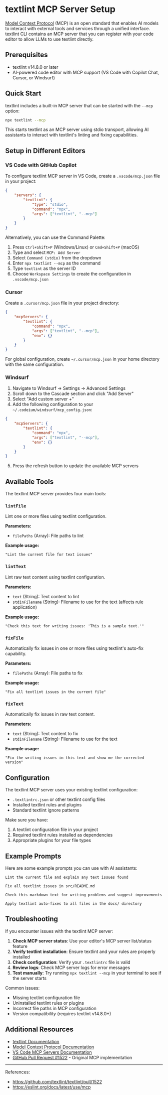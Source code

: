# textlint MCP Server Setup

[Model Context Protocol](https://modelcontextprotocol.io/) (MCP) is an open standard that enables AI models to interact with external tools and services through a unified interface. textlint CLI contains an MCP server that you can register with your code editor to allow LLMs to use textlint directly.

## Prerequisites

- textlint v14.8.0 or later
- AI-powered code editor with MCP support (VS Code with Copilot Chat, Cursor, or Windsurf)

## Quick Start

textlint includes a built-in MCP server that can be started with the `--mcp` option:

```bash
npx textlint --mcp
```

This starts textlint as an MCP server using stdio transport, allowing AI assistants to interact with textlint's linting and fixing capabilities.

## Setup in Different Editors

### VS Code with GitHub Copilot

To configure textlint MCP server in VS Code, create a `.vscode/mcp.json` file in your project:

```json
{
    "servers": {
        "textlint": {
            "type": "stdio",
            "command": "npx",
            "args": ["textlint", "--mcp"]
        }
    }
}
```

Alternatively, you can use the Command Palette:

1. Press `Ctrl+Shift+P` (Windows/Linux) or `Cmd+Shift+P` (macOS)
2. Type and select `MCP: Add Server`
3. Select `Command (stdio)` from the dropdown
4. Enter `npx textlint --mcp` as the command
5. Type `textlint` as the server ID
6. Choose `Workspace Settings` to create the configuration in `.vscode/mcp.json`

### Cursor

Create a `.cursor/mcp.json` file in your project directory:

```json
{
    "mcpServers": {
        "textlint": {
            "command": "npx",
            "args": ["textlint", "--mcp"],
            "env": {}
        }
    }
}
```

For global configuration, create `~/.cursor/mcp.json` in your home directory with the same configuration.

### Windsurf

1. Navigate to Windsurf → Settings → Advanced Settings
2. Scroll down to the Cascade section and click "Add Server"
3. Select "Add custom server +"
4. Add the following configuration to your `~/.codeium/windsurf/mcp_config.json`:

```json
{
    "mcpServers": {
        "textlint": {
            "command": "npx",
            "args": ["textlint", "--mcp"],
            "env": {}
        }
    }
}
```

5. Press the refresh button to update the available MCP servers

## Available Tools

The textlint MCP server provides four main tools:

### `lintFile`
Lint one or more files using textlint configuration.

**Parameters:**
- `filePaths` (Array): File paths to lint

**Example usage:**
```
"Lint the current file for text issues"
```

### `lintText`
Lint raw text content using textlint configuration.

**Parameters:**
- `text` (String): Text content to lint
- `stdinFilename` (String): Filename to use for the text (affects rule application)

**Example usage:**
```
"Check this text for writing issues: 'This is a sample text.'"
```

### `fixFile`
Automatically fix issues in one or more files using textlint's auto-fix capability.

**Parameters:**
- `filePaths` (Array): File paths to fix

**Example usage:**
```
"Fix all textlint issues in the current file"
```

### `fixText`
Automatically fix issues in raw text content.

**Parameters:**
- `text` (String): Text content to fix
- `stdinFilename` (String): Filename to use for the text

**Example usage:**
```
"Fix the writing issues in this text and show me the corrected version"
```

## Configuration

The textlint MCP server uses your existing textlint configuration:

- `.textlintrc.json` or other textlint config files
- Installed textlint rules and plugins
- Standard textlint ignore patterns

Make sure you have:

1. A textlint configuration file in your project
2. Required textlint rules installed as dependencies
3. Appropriate plugins for your file types

## Example Prompts

Here are some example prompts you can use with AI assistants:

```
Lint the current file and explain any text issues found

Fix all textlint issues in src/README.md

Check this markdown text for writing problems and suggest improvements

Apply textlint auto-fixes to all files in the docs/ directory
```

## Troubleshooting

If you encounter issues with the textlint MCP server:

1. **Check MCP server status**: Use your editor's MCP server list/status feature
2. **Verify textlint installation**: Ensure textlint and your rules are properly installed
3. **Check configuration**: Verify your `.textlintrc` file is valid
4. **Review logs**: Check MCP server logs for error messages
5. **Test manually**: Try running `npx textlint --mcp` in your terminal to see if the server starts

Common issues:
- Missing textlint configuration file
- Uninstalled textlint rules or plugins
- Incorrect file paths in MCP configuration
- Version compatibility (requires textlint v14.8.0+)

## Additional Resources

- [textlint Documentation](https://textlint.github.io/)
- [Model Context Protocol Documentation](https://modelcontextprotocol.io/introduction)
- [VS Code MCP Servers Documentation](https://code.visualstudio.com/docs/copilot/chat/mcp-servers)
- [GitHub Pull Request #1522](https://github.com/textlint/textlint/pull/1522) - Original MCP implementation

---

References:

- https://github.com/textlint/textlint/pull/1522
- https://eslint.org/docs/latest/use/mcp